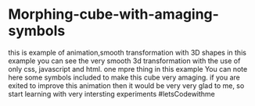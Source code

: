 # Morphing-cube-with-amaging-symbols
this is example of animation,smooth transformation with 3D shapes
in this example you can see the very smooth 3d transformation with the use of only css, javascript and html.
one mpre thing in this example You can note here some symbols included to make this cube very amaging. 
if you are exited to improve this animation then it would be very very glad to me, so start learning with very intersting experiments 
#letsCodewithme
